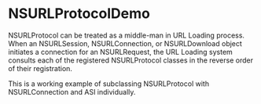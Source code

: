 # NSURLProtocolDemo

NSURLProtocol can be treated as a middle-man in URL Loading process. 
When an NSURLSession, NSURLConnection, or NSURLDownload object initiates a connection for an NSURLRequest, the URL Loading system consults each of the registered NSURLProtocol classes in the reverse order of their registration.  

This is a working example of subclassing NSURLProtocol with NSURLConnection and ASI individually. 
